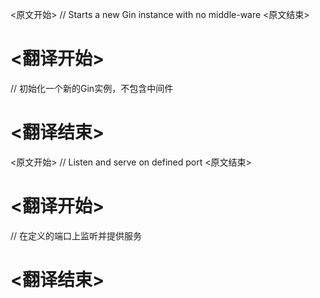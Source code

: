 
<原文开始>
// Starts a new Gin instance with no middle-ware
<原文结束>

# <翻译开始>
// 初始化一个新的Gin实例，不包含中间件
# <翻译结束>


<原文开始>
// Listen and serve on defined port
<原文结束>

# <翻译开始>
// 在定义的端口上监听并提供服务
# <翻译结束>

